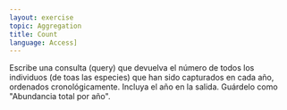 ```yaml
---
layout: exercise
topic: Aggregation
title: Count
language: Access]
---
```

Escribe una consulta (query) que devuelva el número de todos los individuos (de toas las especies) que han sido capturados en cada año, ordenados cronológicamente. Incluya el año
en la salida. Guárdelo como "Abundancia total por año".